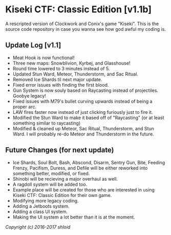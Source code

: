 # Kiseki CTF: Classic Edition [v1.1b]
A rescripted version of Clockwork and Conix's game "Kiseki". This is the source code repository in case you wanna see how god awful my coding is.

## Update Log [v1.1]
* Meat Hook is now functional!
* Three new maps: Snowblivion, Kyrbej, and Glasshouse!
* Round time lowered to 3 minutes instead of 5.
* Updated Stun Ward, Meteor, Thunderstorm, and Sac Ritual.
* Removed Ice Shards til next major update.
* Fixed error issues with finding the first blood.
* Gun System is now souly based on Raycasting instead of projectiles. Goobye legacy!
* Fixed issues with M79's bullet curving upwards instead of being a proper arc.
* LAW fires faster now instead of just clicking furiously just to fire it.
* Modified the Stun Ward to make it based off of "Raycasting" (or at least something similar to raycasting)
* Modified & cleaned up Meteor, Sac Ritual, Thunderstorm, and Stun Ward. I will probably re-do Meteor and Thunderstorm in the future.

## Future Changes (for next update)
* Ice Shards, Soul Bolt, Bash, Abscond, Disarm, Sentry Gun, Bite, Feeding Frenzy, Pacifism, Duress, and Defile will be either reworked into something better, modified, or fixed.
* Shinobi will be recieving a major overhaul as well.
* A ragdoll system will be added too.
* Example place will be created for those who are interested in using Kiseki CTF: Classic Edition for their own game.
* Modifying more legacy coding.
* Adding a Jetboots system.
* Adding a class UI system.
* Making the UI system a lot better than it is at the moment.

*Copyright (c) 2016-2017 shloid*
